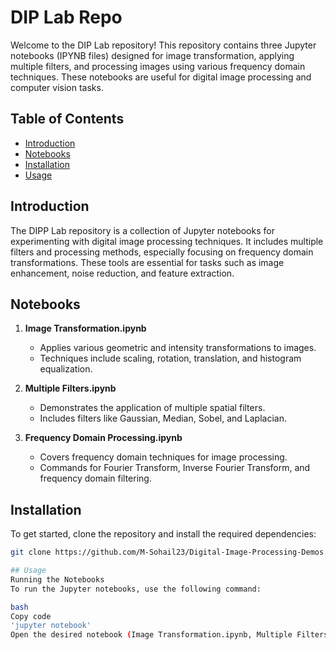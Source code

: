 # DIP Lab Repo


Welcome to the DIP Lab repository! This repository contains three Jupyter notebooks (IPYNB files) designed for image transformation, applying multiple filters, and processing images using various frequency domain techniques. These notebooks are useful for digital image processing and computer vision tasks.

## Table of Contents
- [Introduction](#introduction)
- [Notebooks](#notebooks)
- [Installation](#installation)
- [Usage](#usage)


## Introduction

The DIPP Lab repository is a collection of Jupyter notebooks for experimenting with digital image processing techniques. It includes multiple filters and processing methods, especially focusing on frequency domain transformations. These tools are essential for tasks such as image enhancement, noise reduction, and feature extraction.

## Notebooks

1. **Image Transformation.ipynb**
   - Applies various geometric and intensity transformations to images.
   - Techniques include scaling, rotation, translation, and histogram equalization.

2. **Multiple Filters.ipynb**
   - Demonstrates the application of multiple spatial filters.
   - Includes filters like Gaussian, Median, Sobel, and Laplacian.

3. **Frequency Domain Processing.ipynb**
   - Covers frequency domain techniques for image processing.
   - Commands for Fourier Transform, Inverse Fourier Transform, and frequency domain filtering.

## Installation

To get started, clone the repository and install the required dependencies:

```bash
git clone https://github.com/M-Sohail23/Digital-Image-Processing-Demos.git

## Usage
Running the Notebooks
To run the Jupyter notebooks, use the following command:

bash
Copy code
'jupyter notebook'
Open the desired notebook (Image Transformation.ipynb, Multiple Filters.ipynb, or Frequency Domain Processing.ipynb) in the Jupyter interface and follow the instructions within the notebook.

